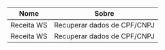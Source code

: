 | Nome | Sobre |
| -- | --- |
| Receita WS | Recuperar dados de CPF/CNPJ |
| Receita WS | Recuperar dados de CPF/CNPJ |
